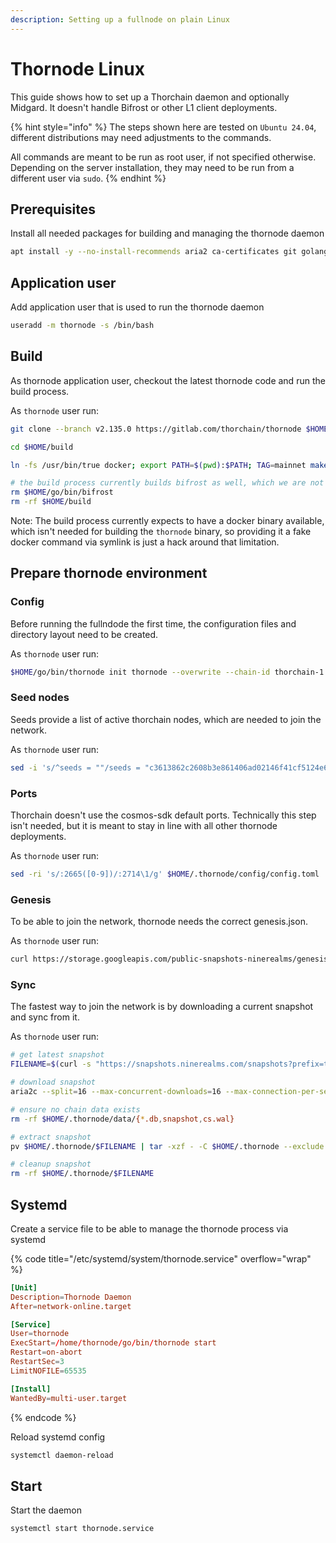 ```yaml
---
description: Setting up a fullnode on plain Linux
---
```


# Thornode Linux

This guide shows how to set up a Thorchain daemon and optionally Midgard. It doesn't handle Bifrost or other L1 client deployments.

{% hint style="info" %}
The steps shown here are tested on `Ubuntu 24.04`, different distributions may need adjustments to the commands.

All commands are meant to be run as root user, if not specified otherwise. Depending on the server installation, they may need to be run from a different user via `sudo`.
{% endhint %}

## Prerequisites

Install all needed packages for building and managing the thornode daemon

```sh
apt install -y --no-install-recommends aria2 ca-certificates git golang make curl jq pv
```

## Application user

Add application user that is used to run the thornode daemon

```sh
useradd -m thornode -s /bin/bash
```

## Build

As thornode application user, checkout the latest thornode code and run the build process.

As `thornode` user run:

```sh
git clone --branch v2.135.0 https://gitlab.com/thorchain/thornode $HOME/build

cd $HOME/build

ln -fs /usr/bin/true docker; export PATH=$(pwd):$PATH; TAG=mainnet make install

# the build process currently builds bifrost as well, which we are not interested in
rm $HOME/go/bin/bifrost
rm -rf $HOME/build
```

Note: The build process currently expects to have a docker binary available, which isn't needed for building the `thornode` binary, so providing it a fake docker command via symlink is just a hack around that limitation.

## Prepare thornode environment

### Config

Before running the fullndode the first time, the configuration files and directory layout need to be created.

As `thornode` user run:

```sh
$HOME/go/bin/thornode init thornode --overwrite --chain-id thorchain-1
```

### Seed nodes

Seeds provide a list of active thorchain nodes, which are needed to join the network.

As `thornode` user run:

```sh
sed -i 's/^seeds = ""/seeds = "c3613862c2608b3e861406ad02146f41cf5124e6@statesync-seed.ninerealms.com:27146,dbd1730bff1e8a21aad93bc6083209904d483185@statesync-seed-2.ninerealms.com:27146"/' $HOME/.thornode/config/config.toml
```

### Ports

Thorchain doesn't use the cosmos-sdk default ports. Technically this step isn't needed, but it is meant to stay in line with all other thornode deployments.

As `thornode` user run:

```sh
sed -ri 's/:2665([0-9])/:2714\1/g' $HOME/.thornode/config/config.toml
```

### Genesis

To be able to join the network, thornode needs the correct genesis.json.

As `thornode` user run:

```sh
curl https://storage.googleapis.com/public-snapshots-ninerealms/genesis/17562000.json -o $HOME/.thornode/config/genesis.json
```

### Sync

The fastest way to join the network is by downloading a current snapshot and sync from it.

As `thornode` user run:

```sh
# get latest snapshot
FILENAME=$(curl -s "https://snapshots.ninerealms.com/snapshots?prefix=thornode" | grep -Eo "thornode/[0-9]+.tar.gz" | sort -n | tail -n 1 | cut -d "/" -f 2)

# download snapshot
aria2c --split=16 --max-concurrent-downloads=16 --max-connection-per-server=16 --continue --min-split-size=100M -d $HOME/.thornode -o $FILENAME "https://snapshots.ninerealms.com/snapshots/thornode/${FILENAME}"

# ensure no chain data exists
rm -rf $HOME/.thornode/data/{*.db,snapshot,cs.wal}

# extract snapshot
pv $HOME/.thornode/$FILENAME | tar -xzf - -C $HOME/.thornode --exclude "*_state.json"

# cleanup snapshot
rm -rf $HOME/.thornode/$FILENAME
```

## Systemd

Create a service file to be able to manage the thornode process via systemd

{% code title="/etc/systemd/system/thornode.service" overflow="wrap" %}

```toml
[Unit]
Description=Thornode Daemon
After=network-online.target

[Service]
User=thornode
ExecStart=/home/thornode/go/bin/thornode start
Restart=on-abort
RestartSec=3
LimitNOFILE=65535

[Install]
WantedBy=multi-user.target
```

{% endcode %}

Reload systemd config

```sh
systemctl daemon-reload
```

## Start

Start the daemon

```sh
systemctl start thornode.service
```
